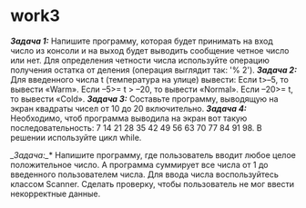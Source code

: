 # work3
**_Задача 1:_**
Напишите программу, которая будет принимать на вход число из консоли и на выход
будет выводить сообщение четное число или нет. Для определения четности числа
используйте операцию получения остатка от деления (операция выглядит так: '% 2').
**_Задача 2:_**
Для введенного числа t (температура на улице) вывести: Если t>–5, то вывести «Warm».
Если –5>= t > –20, то вывести «Normal». Если –20>= t, то вывести «Cold».
**_Задача 3:_**
Составьте программу, выводящую на экран квадраты чисел от 10 до 20 включительно.
**_Задача 4:_**
Необходимо, чтоб программа выводила на экран вот такую последовательность:
7 14 21 28 35 42 49 56 63 70 77 84 91 98. В решении используйте цикл while.

**_**Задача*:**_**
Напишите программу, где пользователь вводит любое целое положительное число. А
программа суммирует все числа от 1 до введенного пользователем числа. Для ввода
числа воспользуйтесь классом Scanner. Сделать проверку, чтобы пользователь не мог
ввести некорректные данные.

